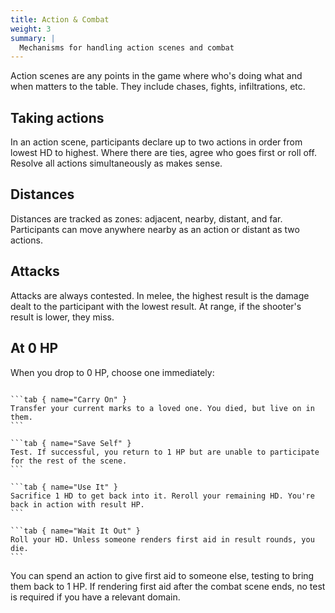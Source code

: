 ```yaml
---
title: Action & Combat
weight: 3
summary: |
  Mechanisms for handling action scenes and combat
---
```


Action scenes are any points in the game where who's doing what and when matters to the table.
They include chases, fights, infiltrations, etc.

## Taking actions

In an action scene, participants declare up to two actions in order from lowest HD to highest. Where
there are ties, agree who goes first or roll off. Resolve all actions simultaneously as makes
sense.

## Distances

Distances are tracked as zones: adjacent, nearby, distant, and far. Participants can move anywhere
nearby as an action or distant as two actions.

## Attacks

Attacks are always contested. In melee, the highest result is the damage dealt to the participant
with the lowest result. At range, if the shooter's result is lower, they miss.

## At 0 HP

When you drop to 0 HP, choose one immediately:

``````tabs { #WhenDying }

```tab { name="Carry On" }
Transfer your current marks to a loved one. You died, but live on in them.
```

```tab { name="Save Self" }
Test. If successful, you return to 1 HP but are unable to participate for the rest of the scene.
```

```tab { name="Use It" }
Sacrifice 1 HD to get back into it. Reroll your remaining HD. You're back in action with result HP.
```

```tab { name="Wait It Out" }
Roll your HD. Unless someone renders first aid in result rounds, you die.
```
``````

You can spend an action to give first aid to someone else, testing to bring them back to 1 HP. If
rendering first aid after the combat scene ends, no test is required if you have a relevant domain.
